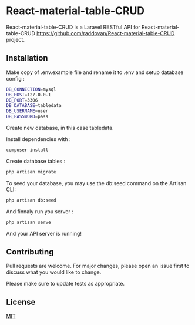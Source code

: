 # React-material-table-CRUD

React-material-table-CRUD is a Laravel RESTful API for React-material-table-CRUD https://github.com/raddovan/React-material-table-CRUD project.

## Installation

Make copy of .env.example file and rename it to .env and setup database config :

```bash
DB_CONNECTION=mysql
DB_HOST=127.0.0.1
DB_PORT=3306
DB_DATABASE=tabledata
DB_USERNAME=user
DB_PASSWORD=pass
```
Create new database, in this case tabledata.

Install dependencies with :

```bash
composer install
```

Create database tables :

```bash
php artisan migrate
```

To seed your database, you may use the db:seed command on the Artisan CLI:

```bash
php artisan db:seed
```
And finnaly run you server :

```bash
php artisan serve
```

And your API server is running!

## Contributing
Pull requests are welcome. For major changes, please open an issue first to discuss what you would like to change.

Please make sure to update tests as appropriate.

## License
[MIT](https://choosealicense.com/licenses/mit/)
